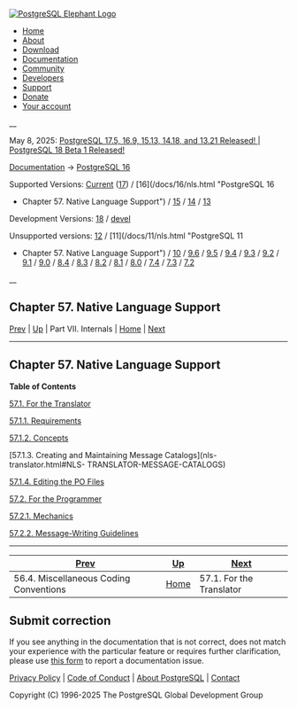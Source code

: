 [ ![PostgreSQL Elephant Logo](/media/img/about/press/elephant.png) ](/)

  * [Home](/ "Home")
  * [About](/about/ "About")
  * [Download](/download/ "Download")
  * [Documentation](/docs/ "Documentation")
  * [Community](/community/ "Community")
  * [Developers](/developer/ "Developers")
  * [Support](/support/ "Support")
  * [Donate](/about/donate/ "Donate")
  * [Your account](/account/ "Your account")

__

May 8, 2025: [ PostgreSQL 17.5, 16.9, 15.13, 14.18, and 13.21 Released! ](/about/news/postgresql-175-169-1513-1418-and-1321-released-3072/) | [ PostgreSQL 18 Beta 1 Released! ](/about/news/postgresql-18-beta-1-released-3070/)

[Documentation](/docs/ "Documentation") -> [PostgreSQL
16](/docs/16/index.html)

Supported Versions: [Current](/docs/current/nls.html "PostgreSQL 17 -
Chapter 57. Native Language Support") ([17](/docs/17/nls.html "PostgreSQL 17 -
Chapter 57. Native Language Support")) / [16](/docs/16/nls.html "PostgreSQL 16
- Chapter 57. Native Language Support") / [15](/docs/15/nls.html "PostgreSQL
15 - Chapter 57. Native Language Support") / [14](/docs/14/nls.html
"PostgreSQL 14 - Chapter 57. Native Language Support") /
[13](/docs/13/nls.html "PostgreSQL 13 - Chapter 57. Native Language Support")

Development Versions: [18](/docs/18/nls.html "PostgreSQL 18 -
Chapter 57. Native Language Support") / [devel](/docs/devel/nls.html
"PostgreSQL devel - Chapter 57. Native Language Support")

Unsupported versions: [12](/docs/12/nls.html "PostgreSQL 12 -
Chapter 57. Native Language Support") / [11](/docs/11/nls.html "PostgreSQL 11
- Chapter 57. Native Language Support") / [10](/docs/10/nls.html "PostgreSQL
10 - Chapter 57. Native Language Support") / [9.6](/docs/9.6/nls.html
"PostgreSQL 9.6 - Chapter 57. Native Language Support") /
[9.5](/docs/9.5/nls.html "PostgreSQL 9.5 - Chapter 57. Native Language
Support") / [9.4](/docs/9.4/nls.html "PostgreSQL 9.4 - Chapter 57. Native
Language Support") / [9.3](/docs/9.3/nls.html "PostgreSQL 9.3 -
Chapter 57. Native Language Support") / [9.2](/docs/9.2/nls.html "PostgreSQL
9.2 - Chapter 57. Native Language Support") / [9.1](/docs/9.1/nls.html
"PostgreSQL 9.1 - Chapter 57. Native Language Support") /
[9.0](/docs/9.0/nls.html "PostgreSQL 9.0 - Chapter 57. Native Language
Support") / [8.4](/docs/8.4/nls.html "PostgreSQL 8.4 - Chapter 57. Native
Language Support") / [8.3](/docs/8.3/nls.html "PostgreSQL 8.3 -
Chapter 57. Native Language Support") / [8.2](/docs/8.2/nls.html "PostgreSQL
8.2 - Chapter 57. Native Language Support") / [8.1](/docs/8.1/nls.html
"PostgreSQL 8.1 - Chapter 57. Native Language Support") /
[8.0](/docs/8.0/nls.html "PostgreSQL 8.0 - Chapter 57. Native Language
Support") / [7.4](/docs/7.4/nls.html "PostgreSQL 7.4 - Chapter 57. Native
Language Support") / [7.3](/docs/7.3/nls.html "PostgreSQL 7.3 -
Chapter 57. Native Language Support") / [7.2](/docs/7.2/nls.html "PostgreSQL
7.2 - Chapter 57. Native Language Support")

__

Chapter 57. Native Language Support  
---  
[Prev](source-conventions.html "56.4. Miscellaneous Coding Conventions")  | [Up](internals.html "Part VII. Internals") | Part VII. Internals | [Home](index.html "PostgreSQL 16.9 Documentation") |  [Next](nls-translator.html "57.1. For the Translator")  
  
* * *

## Chapter 57. Native Language Support

**Table of Contents**

[57.1. For the Translator](nls-translator.html)

    

[57.1.1. Requirements](nls-translator.html#NLS-TRANSLATOR-REQUIREMENTS)

[57.1.2. Concepts](nls-translator.html#NLS-TRANSLATOR-CONCEPTS)

[57.1.3. Creating and Maintaining Message Catalogs](nls-translator.html#NLS-
TRANSLATOR-MESSAGE-CATALOGS)

[57.1.4. Editing the PO Files](nls-translator.html#NLS-TRANSLATOR-EDITING-PO)

[57.2. For the Programmer](nls-programmer.html)

    

[57.2.1. Mechanics](nls-programmer.html#NLS-MECHANICS)

[57.2.2. Message-Writing Guidelines](nls-programmer.html#NLS-GUIDELINES)

* * *

[Prev](source-conventions.html "56.4. Miscellaneous Coding Conventions")  | [Up](internals.html "Part VII. Internals") |  [Next](nls-translator.html "57.1. For the Translator")  
---|---|---  
56.4. Miscellaneous Coding Conventions  | [Home](index.html "PostgreSQL 16.9 Documentation") |  57.1. For the Translator  
  
## Submit correction

If you see anything in the documentation that is not correct, does not match
your experience with the particular feature or requires further clarification,
please use [this form](/account/comments/new/16/nls.html/) to report a
documentation issue.

[Privacy Policy](/about/privacypolicy) | [Code of Conduct](/about/policies/coc/) | [About PostgreSQL](/about/) | [Contact](/about/contact/)  

Copyright (C) 1996-2025 The PostgreSQL Global Development Group

